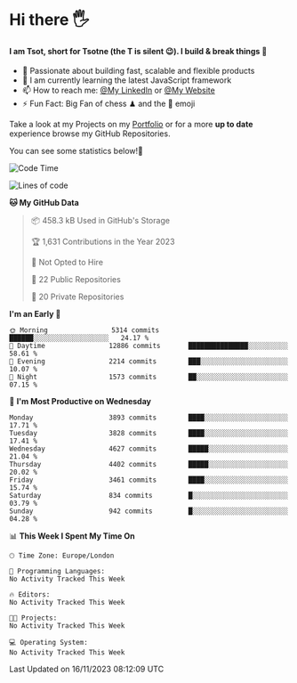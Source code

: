 # Hi there :raised_hand_with_fingers_splayed:
#### I am Tsot, short for Tsotne (the T is silent :wink:). I build & break things :space_invader:
- :telescope: Passionate about building fast, scalable and flexible products
- :seedling: I am currently learning the latest JavaScript framework 
- :mailbox: How to reach me: [@My LinkedIn](https://www.linkedin.com/in/tsotne-gvadzabia/) or [@My Website](https://tsotne.co.uk/contact)
- :zap: Fun Fact: Big Fan of chess ♟ and the 👾 emoji

Take a look at my Projects on my [Portfolio](https://tsotne.co.uk/) or for a more **up to date** experience browse my GitHub Repositories.

You can see some statistics below!:space_invader:
<!--START_SECTION:waka-->
![Code Time](http://img.shields.io/badge/Code%20Time-761%20hrs%202%20mins-blue)

![Lines of code](https://img.shields.io/badge/From%20Hello%20World%20I%27ve%20Written-8.6%20million%20lines%20of%20code-blue)

**🐱 My GitHub Data** 

> 📦 458.3 kB Used in GitHub's Storage 
 > 
> 🏆 1,631 Contributions in the Year 2023
 > 
> 🚫 Not Opted to Hire
 > 
> 📜 22 Public Repositories 
 > 
> 🔑 20 Private Repositories 
 > 
**I'm an Early 🐤** 

```text
🌞 Morning                5314 commits        ██████░░░░░░░░░░░░░░░░░░░   24.17 % 
🌆 Daytime                12886 commits       ███████████████░░░░░░░░░░   58.61 % 
🌃 Evening                2214 commits        ███░░░░░░░░░░░░░░░░░░░░░░   10.07 % 
🌙 Night                  1573 commits        ██░░░░░░░░░░░░░░░░░░░░░░░   07.15 % 
```
📅 **I'm Most Productive on Wednesday** 

```text
Monday                   3893 commits        ████░░░░░░░░░░░░░░░░░░░░░   17.71 % 
Tuesday                  3828 commits        ████░░░░░░░░░░░░░░░░░░░░░   17.41 % 
Wednesday                4627 commits        █████░░░░░░░░░░░░░░░░░░░░   21.04 % 
Thursday                 4402 commits        █████░░░░░░░░░░░░░░░░░░░░   20.02 % 
Friday                   3461 commits        ████░░░░░░░░░░░░░░░░░░░░░   15.74 % 
Saturday                 834 commits         █░░░░░░░░░░░░░░░░░░░░░░░░   03.79 % 
Sunday                   942 commits         █░░░░░░░░░░░░░░░░░░░░░░░░   04.28 % 
```


📊 **This Week I Spent My Time On** 

```text
🕑︎ Time Zone: Europe/London

💬 Programming Languages: 
No Activity Tracked This Week

🔥 Editors: 
No Activity Tracked This Week

🐱‍💻 Projects: 
No Activity Tracked This Week

💻 Operating System: 
No Activity Tracked This Week
```


 Last Updated on 16/11/2023 08:12:09 UTC
<!--END_SECTION:waka-->
